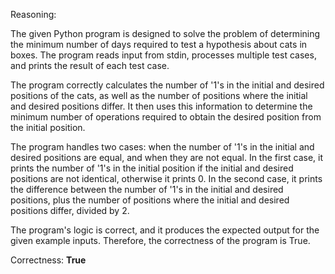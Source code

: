 Reasoning:

The given Python program is designed to solve the problem of determining the minimum number of days required to test a hypothesis about cats in boxes. The program reads input from stdin, processes multiple test cases, and prints the result of each test case.

The program correctly calculates the number of '1's in the initial and desired positions of the cats, as well as the number of positions where the initial and desired positions differ. It then uses this information to determine the minimum number of operations required to obtain the desired position from the initial position.

The program handles two cases: when the number of '1's in the initial and desired positions are equal, and when they are not equal. In the first case, it prints the number of '1's in the initial position if the initial and desired positions are not identical, otherwise it prints 0. In the second case, it prints the difference between the number of '1's in the initial and desired positions, plus the number of positions where the initial and desired positions differ, divided by 2.

The program's logic is correct, and it produces the expected output for the given example inputs. Therefore, the correctness of the program is True.

Correctness: **True**